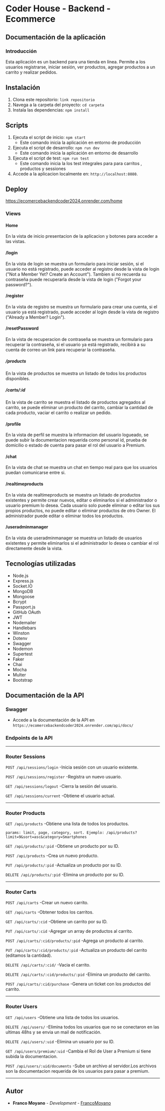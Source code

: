 # Coder House - Backend - Ecommerce

## Documentación de la aplicación

### Introducción

Esta aplicación es un backend para una tienda en línea. Permite a los usuarios registrarse, iniciar sesión, ver productos, agregar productos a un carrito y realizar pedidos.

## Instalación

1. Clona este repositorio: `link repositorio`
2. Navega a la carpeta del proyecto: `cd carpeta`
3. Instala las dependencias: `npm install`

## Scripts

1. Ejecuta el script de inicio: `npm start`
   - Este comando inicia la aplicación en entorno de producción
2. Ejecuta el script de desarrollo: `npm run dev`
   - Este comando inicia la aplicación en entorno de desarrollo
3. Ejecuta el script de test: `npm run test`
   - Este comando inicia la los test integrales para para carritos , productos y sessiones
4. Accede a la aplicacion localmente en: `http://localhost:8080`.
<!-- 5. Ejecuta el script de test: `npm run superTest:carts`
    - Este comando ejecuta los tests de la API de carritos
5. Ejecuta el script de test: `npm run superTest:products`
   - Este comando ejecuta los tests de la API de productos
6. Ejecuta el script de test: `npm run superTest:sessions`
   - Este comando ejecuta los tests de la API de sesiones -->

## Deploy

https://ecomercebackendcoder2024.onrender.com/home

### Views

#### Home

En la vista de inicio presentacion de la aplicacion y botones para acceder a las vistas.

#### /login

En la vista de login se muestra un formulario para iniciar sesión, si el usuario no está registrado, puede acceder al registro desde la vista de login ("Not a Member Yet? Create an Account").
Tambien si no recuerda su contraseña puede recuperarla desde la vista de login ("Forgot your password?").

#### /register

En la vista de registro se muestra un formulario para crear una cuenta, si el usuario ya está registrado, puede acceder al login desde la vista de registro ("Already a Member? Login").

#### /resetPassword

En la vista de recuperacion de contraseña se muestra un formulario para recuperar la contraseña, si el usuario ya está registrado, recibirá a su cuenta de correo un link para recuperar la contraseña.

##### /products

En la vista de productos se muestra un listado de todos los productos disponibles.

<!-- , para ver el detalle de un producto se debe seleccionar el boton "View Details" del producto deseado, una vez en la vista de detalle del producto se puede agregar al carrito o volver a la vista de productos. -->

<!-- ##### /products/:id
En la vista de detalle de un producto se muestra la informacion del producto seleccionado, se puede agregar al carrito o volver a la vista de productos. -->

##### /carts/:id

En la vista de carrito se muestra el listado de productos agregados al carrito, se puede eliminar un producto del carrito, cambiar la cantidad de cada producto, vaciar el carrito o realizar un pedido.

#### /profile

En la vista de perfil se muestra la informacion del usuario logueado, se puede subir la documentacion requerida como personal id, prueba de domicilio o estado de cuenta para pasar el rol del usuario a Premium.

#### /chat

En la vista de chat se muestra un chat en tiempo real para que los usuarios puedan comunicarse entre si.

#### /realtimeproducts

En la vista de realtimeproducts se muestra un listado de productos existentes y permite crear nuevos, editar o eliminarlos si el administrador o usuario premium lo desea. Cada usuario solo puede eliminar o editar los sus propios productos, no puede editar o eliminar productos de otro Owner. El administrador puede editar o eliminar todos los productos.

#### /useradminmanager

En la vista de useradminmanager se muestra un listado de usuarios existentes y permite eliminarlos si el administrador lo desea o cambiar el rol directamente desde la vista.

## Tecnologías utilizadas

- Node.js
- Express.js
- Socket.IO
- MongoDB
- Mongoose
- Bcrypt
- Passport.js
- GitHub OAuth
- JWT
- Nodemailer
- Handlebars
- Winston
- Dotenv
- Swagger
- Nodemon
- Supertest
- Faker
- Chai
- Mocha
- Multer
- Bootstrap

## Documentación de la API

### Swagger

- Accede a la documentación de la API en `https://ecomercebackendcoder2024.onrender.com/api/docs/`

### Endpoints de la API

---

### Router Sessions

`POST /api/sessions/login` -Inicia sesión con un usuario existente.

`POST /api/sessions/register` -Registra un nuevo usuario.

`GET /api/sessions/logout` -Cierra la sesión del usuario.

`GET /api/sessions/current` -Obtiene el usuario actual.

---

### Router Products

`GET /api/products` -Obtiene una lista de todos los productos.

    params: limit, page, category, sort. Ejemplo: /api/products?limit=9&sort=asc&category=Smartphones

`GET /api/products/:pid` -Obtiene un producto por su ID.

`POST /api/products` -Crea un nuevo producto.

`PUT /api/products/:pid` -Actualiza un producto por su ID.

`DELETE /api/products/:pid` -Elimina un producto por su ID.

---

### Router Carts

`POST /api/carts` -Crear un nuevo carrito.

`GET /api/carts` -Obtener todos los carritos.

`GET /api/carts/:cid` -Obtiene un carrito por su ID.

`PUT /api/carts/:cid` -Agregar un array de productos al carrito.

`POST /api/carts/:cid/products/:pid`
-Agrega un producto al carrito.

`PUT /api/carts/:cid/products/:pid`
-Actualiza un producto del carrito (editamos la cantidad).

`DELETE /api/carts/:cid/`
-Vacia el carrito.

`DELETE /api/carts/:cid/products/:pid`
-Elimina un producto del carrito.

`POST /api/carts/:cid/purchase`
-Genera un ticket con los productos del carrito.

---

### Router Users

`GET /api/users`
-Obtiene una lista de todos los usuarios.

`DELETE /api/users/`
-Elimina todos los usuarios que no se conectaron en las ultimas 48hs y se envia un mail de notificación.

`DELETE /api/users/:uid`
-Elimina un usuario por su ID.

`GET /api/users/premium/:uid`
-Cambia el Rol de User a Premium si tiene subida la documentacion.

`POST /api/users/:uid/documents`
-Sube un archivo al servidor.Los archivos son la documentacion requerida de los usuarios para pasar a premium.

<!-- ---
### Router Mail
`POST /api/mail/reset`
    -Envia el mail con token para resetear el password.

---
### Router Logger
`GET /api/logger`
    -Obtiene una lista de muestra de logs.

---
### Router Mocking
`GET /api/mocking/mockingproducts`
   -Obtiene una lista de 100 productos de mockeados. -->

---

## Autor

- **Franco Moyano** - _Development_ - [FrancoMoyano](https://github.com/franmoyanoe)
